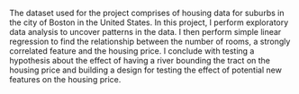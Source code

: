 The dataset used for the project comprises of housing data for suburbs in the city of Boston in the United States. In this project, I perform exploratory data analysis to uncover patterns in the data. I then perform simple linear regression to find the relationship between the number of rooms, a strongly correlated feature and the housing price. I conclude with testing a hypothesis about the effect of having a river bounding the tract on the housing price and building a design for testing the effect of potential new features on the housing price.
